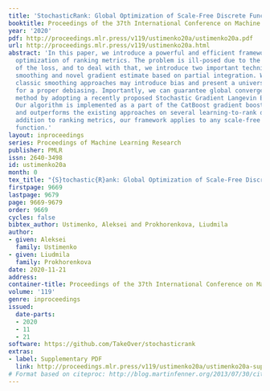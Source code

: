 ```yaml
---
title: 'StochasticRank: Global Optimization of Scale-Free Discrete Functions'
booktitle: Proceedings of the 37th International Conference on Machine Learning
year: '2020'
pdf: http://proceedings.mlr.press/v119/ustimenko20a/ustimenko20a.pdf
url: http://proceedings.mlr.press/v119/ustimenko20a.html
abstract: 'In this paper, we introduce a powerful and efficient framework for direct
  optimization of ranking metrics. The problem is ill-posed due to the discrete structure
  of the loss, and to deal with that, we introduce two important techniques: stochastic
  smoothing and novel gradient estimate based on partial integration. We show that
  classic smoothing approaches may introduce bias and present a universal solution
  for a proper debiasing. Importantly, we can guarantee global convergence of our
  method by adopting a recently proposed Stochastic Gradient Langevin Boosting algorithm.
  Our algorithm is implemented as a part of the CatBoost gradient boosting library
  and outperforms the existing approaches on several learning-to-rank datasets. In
  addition to ranking metrics, our framework applies to any scale-free discrete loss
  function.'
layout: inproceedings
series: Proceedings of Machine Learning Research
publisher: PMLR
issn: 2640-3498
id: ustimenko20a
month: 0
tex_title: "{S}tochastic{R}ank: Global Optimization of Scale-Free Discrete Functions"
firstpage: 9669
lastpage: 9679
page: 9669-9679
order: 9669
cycles: false
bibtex_author: Ustimenko, Aleksei and Prokhorenkova, Liudmila
author:
- given: Aleksei
  family: Ustimenko
- given: Liudmila
  family: Prokhorenkova
date: 2020-11-21
address: 
container-title: Proceedings of the 37th International Conference on Machine Learning
volume: '119'
genre: inproceedings
issued:
  date-parts:
  - 2020
  - 11
  - 21
software: https://github.com/TakeOver/stochasticrank
extras:
- label: Supplementary PDF
  link: http://proceedings.mlr.press/v119/ustimenko20a/ustimenko20a-supp.pdf
# Format based on citeproc: http://blog.martinfenner.org/2013/07/30/citeproc-yaml-for-bibliographies/
---
```

